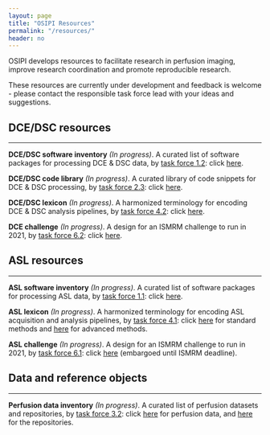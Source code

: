 ```yaml
---
layout: page
title: "OSIPI Resources"
permalink: "/resources/"
header: no
---
```


OSIPI develops resources to facilitate research in perfusion imaging, improve research coordination and promote reproducible research. 

These resources are currently under development and feedback is welcome - please contact the responsible task force lead with your ideas and suggestions.

**DCE/DSC resources**
---
---

**DCE/DSC software inventory** *(In progress)*. A curated list of software packages for processing DCE & DSC data, by [task force 1.2](/task-force-1-2/): click [here](https://drive.google.com/file/d/14avwqgQv6l0Uw7xExz9P0w-rwwY-e2cA/view). 

**DCE/DSC code library** *(In progress)*. A curated library of code snippets for DCE & DSC processing, by [task force 2.3](/task-force-2-3/): click [here](https://github.com/OSIPI/DCE-DSC-MRI_CodeCollection).

**DCE/DSC lexicon** *(In progress)*. A harmonized terminology for encoding DCE & DSC analysis pipelines, by [task force  4.2](/task-force-4-2/): click [here](https://docs.google.com/document/d/13OwzpbuMDrbCQZaN0p9_kyK8dTWu2VHaaU_wsQAP4C4/edit#heading=h.pto97fttpbsb).

**DCE challenge** *(In progress)*. A design for an ISMRM challenge to run in 2021, by [task force  6.2](/task-force-6-2/): click [here](https://docs.google.com/document/d/1DXJsKwLrAeh471SLhlvEFaNtw-ePLZcBsxSzM8QJ_KM/edit?usp=sharing).

**ASL resources**
---
---

**ASL software inventory** *(In progress)*. A curated list of software packages for processing ASL data, by [task force 1.1](/task-force-1-1/): click [here](https://docs.google.com/document/d/1LkYyjJP9XD-DMwcCeTZLKCzV_wDvbqgPOxUvhPvZjJA/edit#).     

**ASL lexicon** *(In progress)*. A harmonized terminology for encoding ASL acquisition and analysis pipelines, by [task force 4.1](/task-force-4-1/): click [here](https://docs.google.com/document/d/1vj0Tp4yur4dpJntF90yy2bOBUx33FG-w/edit) for standard methods and [here](https://docs.google.com/document/d/1XkNorUSN0-S5rXkz6NtcfgWedyxfOnHs/edit?dls=true) for advanced methods.

**ASL challenge** *(In progress)*. A design for an ISMRM challenge to run in 2021, by [task force 6.1](/task-force-6-1/): click [here](https://docs.google.com/document/d/1BiTmOTJsAS4oh67Sb9VkdQxtCgdQNAZv6Z0R19wKTSY/edit) (embargoed until ISMRM deadline).

**Data and reference objects**
---
---

**Perfusion data inventory** *(In progress)*. A curated list of perfusion datasets and repositories, by [task force 3.2](/task-force-3-2/): click [here](https://bit.ly/38AdEF6) for perfusion data, and [here](https://docs.google.com/spreadsheets/d/1CF-Vvii6IUWf-ZUbmDUhgCf2RXAxtw4E4kIGO_HQWKY/edit#gid=1936606832) for the repositories.  





